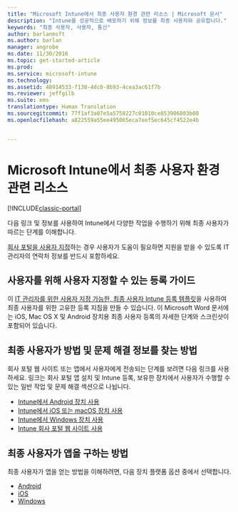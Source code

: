 ```yaml
---
title: "Microsoft Intune에서 최종 사용자 환경 관련 리소스 | Microsoft 문서"
description: "Intune을 성공적으로 배포하기 위해 정보를 최종 사용자와 공유합니다."
keywords: "최종 사용자, 사용자, 통신"
author: barlanmsft
ms.author: barlan
manager: angrobe
ms.date: 11/30/2016
ms.topic: get-started-article
ms.prod: 
ms.service: microsoft-intune
ms.technology: 
ms.assetid: 48914533-f138-4dc0-8b93-4cea3ac61f7b
ms.reviewer: jeffgilb
ms.suite: ems
translationtype: Human Translation
ms.sourcegitcommit: 77f1af3a07e5a5758227c81010ce853906803b08
ms.openlocfilehash: a822559a55ee495065eca7eef5ec645cf4522e4b


---
```


# <a name="resources-about-the-end-user-experience-with-microsoft-intune"></a>Microsoft Intune에서 최종 사용자 환경 관련 리소스

[!INCLUDE[classic-portal](../includes/classic-portal.md)]

다음 링크 및 정보를 사용하여 Intune에서 다양한 작업을 수행하기 위해 최종 사용자가 따르는 단계를 이해합니다.

[회사 포털을 사용자 지정](/Intune/get-started/start-with-a-paid-subscription-to-microsoft-intune-step-7)하는 경우 사용자가 도움이 필요하면 지원을 받을 수 있도록 IT 관리자의 연락처 정보를 반드시 포함하세요.

## <a name="enrollment-guide-that-you-can-customize-for-your-users"></a>사용자를 위해 사용자 지정할 수 있는 등록 가이드

이 [IT 관리자를 위한 사용자 지정 가능한, 최종 사용자 Intune 등록 템플릿](https://gallery.technet.microsoft.com/End-user-Intune-enrollment-55dfd64a)을 사용하여 최종 사용자를 위한 고유한 등록 지침을 만들 수 있습니다. 이 Microsoft Word 문서에는 iOS, Mac OS X 및 Android 장치용 최종 사용자 등록의 자세한 단계와 스크린샷이 포함되어 있습니다.

## <a name="how-your-end-users-find-how-to-and-troubleshooting-information"></a>최종 사용자가 방법 및 문제 해결 정보를 찾는 방법

회사 포털 웹 사이트 또는 앱에서 사용자에게 전송되는 단계를 보려면 다음 링크를 사용하세요. 링크는 회사 포털 앱 설치 및 Intune 등록, 보유한 장치에서 사용자가 수행할 수 있는 일반 작업 및 문제 해결 섹션으로 나뉩니다.

- [Intune에서 Android 장치 사용](/Intune/EndUser/using-your-android-device-with-intune)
- [Intune에서 iOS 또는 macOS 장치 사용](/Intune/EndUser/using-your-iOS-or-macOS-device-with-intune)
- [Intune에서 Windows 장치 사용](/Intune/EndUser/using-your-windows-device-with-intune)
- [Intune 회사 포털 웹 사이트 사용](/Intune/EndUser/using-the-intune-company-portal-website)


## <a name="how-your-end-users-get-their-apps"></a>최종 사용자가 앱을 구하는 방법

최종 사용자가 앱을 얻는 방법을 이해하려면, 다음 장치 플랫폼 옵션 중에서 선택합니다.

- [Android](how-your-android-users-get-their-apps.md)
- [iOS](how-your-ios-users-get-their-apps.md)
- [Windows](how-your-windows-users-get-their-apps.md)



<!--HONumber=Jan17_HO1-->


